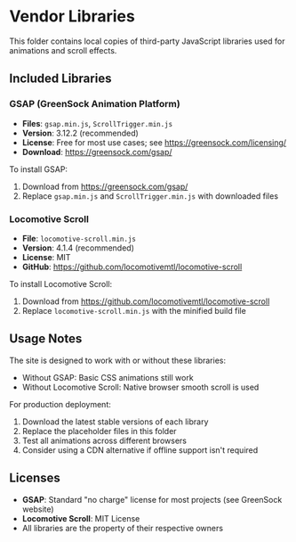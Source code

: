 # Vendor Libraries

This folder contains local copies of third-party JavaScript libraries used for animations and scroll effects.

## Included Libraries

### GSAP (GreenSock Animation Platform)
- **Files**: `gsap.min.js`, `ScrollTrigger.min.js`
- **Version**: 3.12.2 (recommended)
- **License**: Free for most use cases; see https://greensock.com/licensing/
- **Download**: https://greensock.com/gsap/

To install GSAP:
1. Download from https://greensock.com/gsap/
2. Replace `gsap.min.js` and `ScrollTrigger.min.js` with downloaded files

### Locomotive Scroll
- **File**: `locomotive-scroll.min.js`
- **Version**: 4.1.4 (recommended)
- **License**: MIT
- **GitHub**: https://github.com/locomotivemtl/locomotive-scroll

To install Locomotive Scroll:
1. Download from https://github.com/locomotivemtl/locomotive-scroll
2. Replace `locomotive-scroll.min.js` with the minified build file

## Usage Notes

The site is designed to work with or without these libraries:
- Without GSAP: Basic CSS animations still work
- Without Locomotive Scroll: Native browser smooth scroll is used

For production deployment:
1. Download the latest stable versions of each library
2. Replace the placeholder files in this folder
3. Test all animations across different browsers
4. Consider using a CDN alternative if offline support isn't required

## Licenses

- **GSAP**: Standard "no charge" license for most projects (see GreenSock website)
- **Locomotive Scroll**: MIT License
- All libraries are the property of their respective owners

